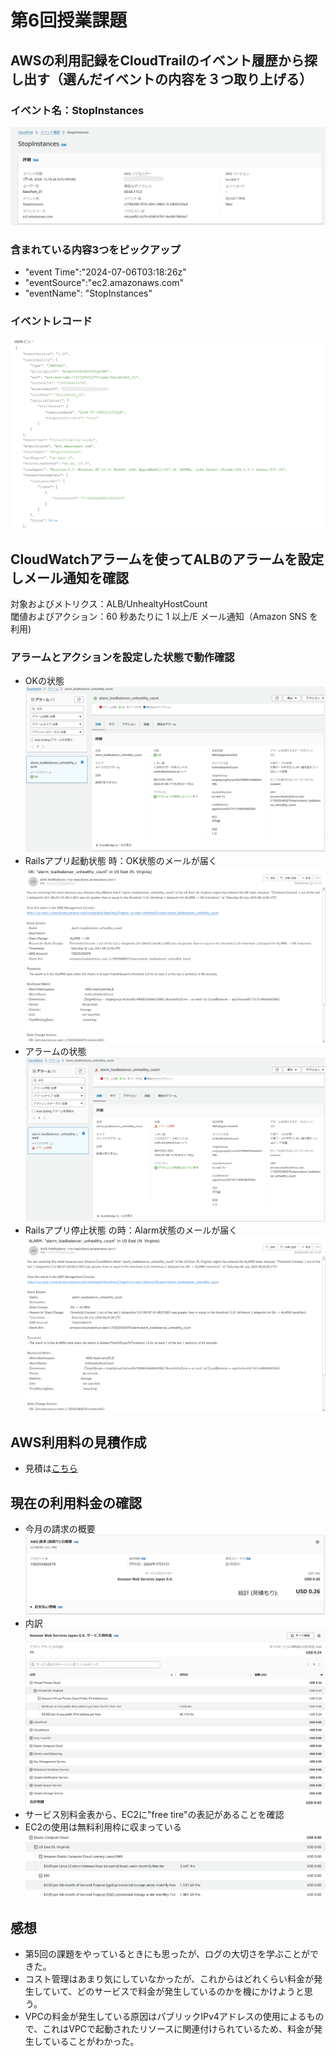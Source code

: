 # 第6回授業課題

## AWSの利用記録をCloudTrailのイベント履歴から探し出す（選んだイベントの内容を３つ取り上げる）
### イベント名：StopInstances
 ![event](/images/lecture06/event.png)
### 含まれている内容3つをピックアップ
- "event Time":"2024-07-06T03:18:26z" 
- "eventSource":"ec2.amazonaws.com"  
- "eventName": "StopInstances"  
### イベントレコード
  ![eventrecord](/images/lecture06/eventrecord.png)

## CloudWatchアラームを使ってALBのアラームを設定しメール通知を確認
対象およびメトリクス：ALB/UnhealtyHostCount  
閾値およびアクション：60 秒あたりに 1 以上/E メール通知（Amazon SNS を利用)
### アラームとアクションを設定した状態で動作確認
  - OKの状態
  ![ok](/images/lecture06/ok.png)
  - Railsアプリ起動状態  時：OK状態のメールが届く
  ![ok_email](/images/lecture06/ok_email.png)
  - アラームの状態
  ![alarm](/images/lecture06/alarm.png)
  - Railsアプリ停止状態 の時：Alarm状態のメールが届く
  ![alarm_email](/images/lecture06/alarm_email.png)


## AWS利用料の見積作成  
 - 見積は[こちら](https://calculator.aws/#/estimate?id=e9c714ca69410ac0994f9b7c33056100b5aa0c3e)

## 現在の利用料金の確認
 - 今月の請求の概要
 ![cost](/images/lecture06/cost.png)
 - 内訳
 ![pricelist](/images/lecture06/pricelist.png)
 - サービス別料金表から、EC2に"free tire"の表記があることを確認
 - EC2の使用は無料利用枠に収まっている
 ![ec2_cost](/images/lecture06/ec2_cost.png)

## 感想
 - 第5回の課題をやっているときにも思ったが、ログの大切さを学ぶことができた。
 - コスト管理はあまり気にしていなかったが、これからはどれくらい料金が発生していて、どのサービスで料金が発生しているのかを機にかけようと思う。
 - VPCの料金が発生している原因はパブリックIPv4アドレスの使用によるもので、これはVPCで起動されたリソースに関連付けられているため、料金が発生していることがわかった。
